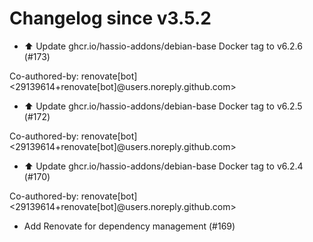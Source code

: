 # Changelog since v3.5.2
- ⬆️ Update ghcr.io/hassio-addons/debian-base Docker tag to v6.2.6 (#173)

Co-authored-by: renovate[bot] <29139614+renovate[bot]@users.noreply.github.com> 
- ⬆️ Update ghcr.io/hassio-addons/debian-base Docker tag to v6.2.5 (#172)

Co-authored-by: renovate[bot] <29139614+renovate[bot]@users.noreply.github.com> 
- ⬆️ Update ghcr.io/hassio-addons/debian-base Docker tag to v6.2.4 (#170)

Co-authored-by: renovate[bot] <29139614+renovate[bot]@users.noreply.github.com> 
- Add Renovate for dependency management (#169) 
